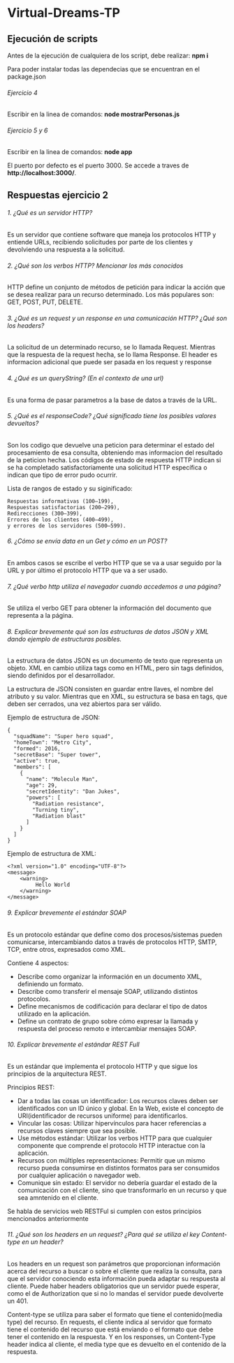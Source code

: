 # Virtual-Dreams-TP

## Ejecución de scripts
Antes de la ejecución de cualquiera de los script, debe realizar: 
**npm i**

Para poder instalar todas las dependecias que se encuentran en el package.json 

###### Ejercicio 4
Escribir en la linea de comandos:
**node mostrarPersonas.js**

###### Ejercicio 5 y 6
Escribir en la linea de comandos:
**node app**

El puerto por defecto es el puerto 3000. Se accede a traves de **http://localhost:3000/**.

## Respuestas ejercicio 2
###### 1.	¿Qué es un servidor HTTP?
Es un servidor que contiene software que maneja los protocolos HTTP y entiende URLs, recibiendo solicitudes por parte de los clientes y devolviendo una respuesta a la solicitud.

###### 2.	¿Qué son los verbos HTTP? Mencionar los más conocidos
HTTP define un conjunto de métodos de petición para indicar la acción que se desea realizar para un recurso determinado.
Los más populares son: GET, POST, PUT, DELETE.

###### 3.	¿Qué es un request y un response en una comunicación HTTP? ¿Qué son los headers?
La solicitud de un determinado recurso, se lo llamada Request. Mientras que la respuesta de la request hecha, se lo llama Response.
El header es informacion adicional que puede ser pasada en los request y response 

###### 4.	¿Qué es un queryString? (En el contexto de una url)
Es una forma de pasar parametros a la base de datos a través de la URL.

###### 5.	¿Qué es el responseCode? ¿Qué significado tiene los posibles valores devueltos?
Son los codigo que devuelve una peticion para determinar el estado del procesamiento de esa consulta, obteniendo mas informacion del resultado de la peticion hecha.
Los códigos de estado de respuesta HTTP indican si se ha completado satisfactoriamente una solicitud HTTP específica o indican que tipo de error pudo ocurrir.

Lista de rangos de estado y su siginificado:

	Respuestas informativas (100–199),
	Respuestas satisfactorias (200–299),
	Redirecciones (300–399),
	Errores de los clientes (400–499),
	y errores de los servidores (500–599).

###### 6.	¿Cómo se envía data en un Get y cómo en un POST?
En ambos casos se escribe el verbo HTTP que se va a usar seguido por la URL y por último el protocolo HTTP que va a ser usado.

###### 7.	¿Qué verbo http utiliza el navegador cuando accedemos a una página?
Se utiliza el verbo GET para obtener la información del documento que representa a la página.

###### 8.	Explicar brevemente qué son las estructuras de datos JSON y XML dando ejemplo de estructuras posibles.
La estructura de datos JSON es un documento de texto que representa un objeto. XML en cambio utiliza tags como en HTML, pero sin tags definidos, siendo definidos por el desarrollador.

La estructura de JSON consisten en guardar entre llaves, el nombre del atributo y su valor. Mientras que en XML, su estructura se basa en tags, que deben ser cerrados, una vez abiertos para ser válido. 

Ejemplo de estructura de JSON:

```
{
  "squadName": "Super hero squad",
  "homeTown": "Metro City",
  "formed": 2016,
  "secretBase": "Super tower",
  "active": true,
  "members": [
    {
      "name": "Molecule Man",
      "age": 29,
      "secretIdentity": "Dan Jukes",
      "powers": [
        "Radiation resistance",
        "Turning tiny",
        "Radiation blast"
      ]
    }
  ]
}
```
Ejemplo de estructura de XML:
```
<?xml version="1.0" encoding="UTF-8"?>
<message>
    <warning>
         Hello World
    </warning>
</message>
```

###### 9.	Explicar brevemente el estándar SOAP
Es un protocolo estándar que define como dos procesos/sistemas pueden comunicarse, intercambiando datos a través de protocolos HTTP, SMTP, TCP, entre otros, expresados como XML.

Contiene 4 aspectos:
- Describe como organizar la información en un documento XML, definiendo un formato.
- Describe como transferir el mensaje SOAP, utilizando distintos protocolos.
- Define mecanismos de codificación para declarar el tipo de datos utilizado en la aplicación.
- Define un contrato de grupo sobre cómo expresar la llamada y respuesta del proceso remoto e intercambiar mensajes SOAP.

###### 10.	Explicar brevemente el estándar REST Full
Es un estándar que implementa el protocolo HTTP y que sigue los principios de la arquitectura REST.

Principios REST:

- Dar a todas las cosas un identificador: Los recursos claves deben ser identificados con un ID único y global. En la Web, existe el concepto de URI(identificador de recursos uniforme) para identificarlos.
- Vincular las cosas: Utilizar hipervínculos para hacer referencias a recursos claves siempre que sea posible.
- Use métodos estándar: Utilizar los verbos HTTP para que cualquier componente que comprende el protocolo HTTP interactue con la aplicación.
- Recursos con múltiples representaciones: Permitir que un mismo recurso pueda consumirse en distintos formatos para ser consumidos por cualquier aplicación o navegador web.
- Comunique sin estado: El servidor no debería guardar el estado de la comunicación con el cliente, sino que transformarlo en un recurso y que sea amntenido en el cliente.

Se habla de servicios web RESTFul si cumplen con estos principios mencionados anteriormente

###### 11.	¿Qué son los headers en un request? ¿Para qué se utiliza el key Content-type en un header?
Los headers en un request son parámetros que proporcionan información acerca del recurso a buscar o sobre el cliente que realiza la consulta, para que el servidor conociendo esta información pueda adaptar su respuesta al cliente. Puede haber headers obligatorios que un servidor puede esperar, como el de Authorization que si no lo mandas el servidor puede devolverte un 401.

Content-type se utiliza para saber el formato que tiene el contenido(media type) del recurso. En requests, el cliente indica al servidor que formato tiene el contenido del recurso que está enviando o el formato que debe tener el contenido en la respuesta. Y en los responses, un Content-Type header indica al cliente, el media type que es devuelto en el contenido de la respuesta.
